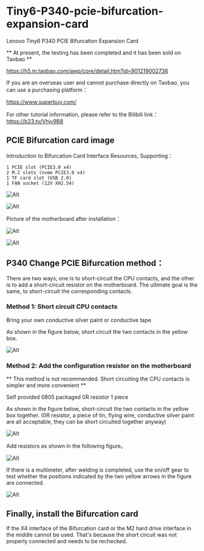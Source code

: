 # Tiny6-P340-pcie-bifurcation-expansion-card
Lenovo Tiny6 P340 PCIE Bifurcation Expansion Card

** At present, the testing has been completed and it has been sold on Taobao **

https://h5.m.taobao.com/awp/core/detail.htm?id=901219002736

If you are an overseas user and cannot purchase directly on Taobao, you can use a purchasing platform：

https://www.superbuy.com/


For other tutorial information, please refer to the Bilibili link： https://b23.tv/Vhjv9B8



## PCIE Bifurcation card image

Introduction to Bifurcation Card Interface Resources, Supporting： 

	1 PCIE slot (PCIE3.0 x4)
	2 M.2 slots (nvme PCIE3.0 x4)
	1 TF card slot (USB 2.0)
	1 FAN socket (12V XH2.54)


![Alt](picture/CARD-1.jpg)

![Alt](picture/CARD-2.jpg)


Picture of the motherboard after installation：

![Alt](picture/MB-1.jpg)

![Alt](picture/MB-2.jpg)



## P340 Change PCIE Bifurcation method：

There are two ways, one is to short-circuit the CPU contacts, and the other is to add a short-circuit resistor on the motherboard. The ultimate goal is the same, to short-circuit the corresponding contacts.

### Method 1: Short circuit CPU contacts

Bring your own conductive silver paint or conductive tape.

As shown in the figure below, short circuit the two contacts in the yellow box.

![Alt](picture/PCIE-BIF-CPU-1.jpg)



### Method 2: Add the configuration resistor on the motherboard

** This method is not recommended. Short circuiting the CPU contacts is simpler and more convenient **

Self provided 0805 packaged 0R resistor 1 piece

As shown in the figure below, short-circuit the two contacts in the yellow box together. (0R resistor, a piece of tin, flying wire, conductive silver paint are all acceptable, they can be short circuited together anyway)

![Alt](picture/PCIE-BIF-MB-1.jpg)


Add resistors as shown in the following figure。

![Alt](picture/PCIE-BIF-MB-2.jpg)

If there is a multimeter, after welding is completed, use the on/off gear to test whether the positions indicated by the two yellow arrows in the figure are connected.

![Alt](picture/PCIE-BIF-MB-3.jpg)


## Finally, install the Bifurcation card

If the X4 interface of the Bifurcation card or the M2 hard drive interface in the middle cannot be used. That's because the short circuit was not properly connected and needs to be rechecked.

